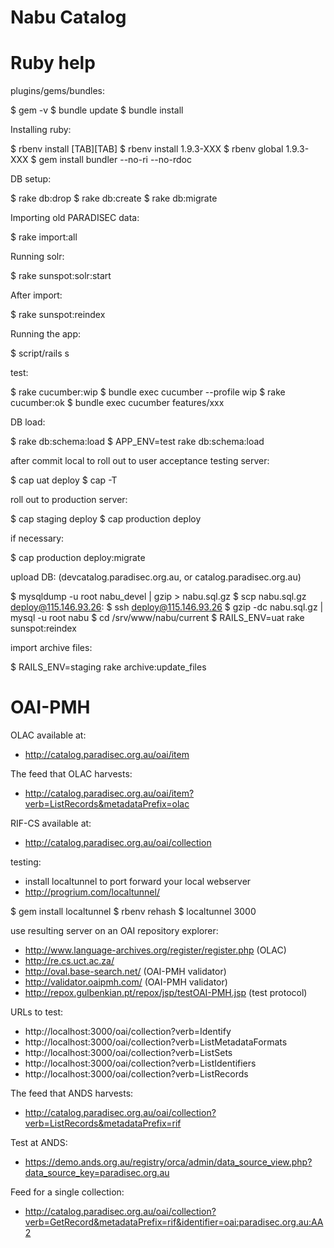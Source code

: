 # Nabu Catalog



# Ruby help

plugins/gems/bundles:

  $ gem -v
  $ bundle update
  $ bundle install

Installing ruby:

  $ rbenv install [TAB][TAB]
  $ rbenv install 1.9.3-XXX
  $ rbenv global 1.9.3-XXX
  $ gem install bundler --no-ri --no-rdoc

DB setup:

  $ rake db:drop
  $ rake db:create
  $ rake db:migrate

Importing old PARADISEC data:

  $ rake import:all

Running solr:

  $ rake sunspot:solr:start

After import:

  $ rake sunspot:reindex

Running the app:

  $ script/rails s

test:

  $ rake cucumber:wip
  $ bundle exec cucumber --profile wip
  $ rake cucumber:ok
  $ bundle exec cucumber features/xxx

DB load:

  $ rake db:schema:load
  $ APP_ENV=test rake db:schema:load

after commit local to roll out to user acceptance testing server:

  $ cap uat deploy
  $ cap -T

roll out to production server:

  $ cap staging deploy
  $ cap production deploy

if necessary:

  $ cap production deploy:migrate

upload DB: (devcatalog.paradisec.org.au, or catalog.paradisec.org.au)

  $ mysqldump -u root nabu_devel | gzip > nabu.sql.gz
  $ scp nabu.sql.gz deploy@115.146.93.26:
  $ ssh deploy@115.146.93.26
  $ gzip -dc nabu.sql.gz | mysql -u root nabu
  $ cd /srv/www/nabu/current
  $ RAILS_ENV=uat rake sunspot:reindex

import archive files:

  $ RAILS_ENV=staging rake archive:update_files


# OAI-PMH

OLAC available at:
  * http://catalog.paradisec.org.au/oai/item

The feed that OLAC harvests:
  * http://catalog.paradisec.org.au/oai/item?verb=ListRecords&metadataPrefix=olac

RIF-CS available at:
  * http://catalog.paradisec.org.au/oai/collection

testing:
  * install localtunnel to port forward your local webserver
  * http://progrium.com/localtunnel/

  $ gem install localtunnel
  $ rbenv rehash
  $ localtunnel 3000

  use resulting server on an OAI repository explorer:
  * http://www.language-archives.org/register/register.php (OLAC)
  * http://re.cs.uct.ac.za/
  * http://oval.base-search.net/ (OAI-PMH validator)
  * http://validator.oaipmh.com/ (OAI-PMH validator)
  * http://repox.gulbenkian.pt/repox/jsp/testOAI-PMH.jsp (test protocol)

  URLs to test:
  * http://localhost:3000/oai/collection?verb=Identify
  * http://localhost:3000/oai/collection?verb=ListMetadataFormats
  * http://localhost:3000/oai/collection?verb=ListSets
  * http://localhost:3000/oai/collection?verb=ListIdentifiers
  * http://localhost:3000/oai/collection?verb=ListRecords

The feed that ANDS harvests:
  * http://catalog.paradisec.org.au/oai/collection?verb=ListRecords&metadataPrefix=rif

Test at ANDS:
  * https://demo.ands.org.au/registry/orca/admin/data_source_view.php?data_source_key=paradisec.org.au

Feed for a single collection:
  * http://catalog.paradisec.org.au/oai/collection?verb=GetRecord&metadataPrefix=rif&identifier=oai:paradisec.org.au:AA2
